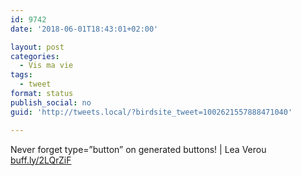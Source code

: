 ```yaml
---
id: 9742
date: '2018-06-01T18:43:01+02:00'

layout: post
categories:
  - Vis ma vie
tags:
  - tweet
format: status
publish_social: no
guid: 'http://tweets.local/?birdsite_tweet=1002621557888471040'

---
```


Never forget type=”button” on generated buttons! | Lea Verou [buff.ly/2LQrZiF](https://buff.ly/2LQrZiF)